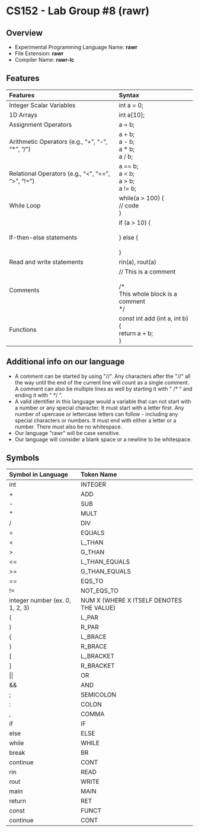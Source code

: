 # CS152 - Lab Group #8 (rawr)

## Overview

- Experimental Programming Language Name: <b>rawr</b>
- File Extension: <b>rawr</b>
- Compiler Name: <b>rawr-lc</b>

## Features

| Features                                          | Syntax                                                                      |
| :------------------------------------------------ | :-------------------------------------------------------------------------- |
| Integer Scalar Variables                          | int a = 0;                                                                  |
| 1D Arrays                                         | int a[10];                                                                  |
| Assignment Operators                              | a = b;                                                                      |
| Arithmetic Operators (e.g., “+”, “-”, “\*”, “/”)  | a + b; <br> a - b; <br> a \* b; <br> a / b;                                 |
| Relational Operators (e.g., “<”, “==”, “>”, “!=”) | a == b; <br> a < b; <br> a > b; <br> a != b;                                |
| While Loop                                        | while(a > 100) { <br/>// code<br/>}                                         |
| If-then-else statements                           | if (a > 10) {<br/><br/>} else {<br/><br/>}                                  |
| Read and write statements                         | rin(a), rout(a)                                                             |
| Comments                                          | // This is a comment <br/><br/>/* <br> This whole block is a comment <br>*/ |
| Functions                                         | const int add (int a, int b) {<br>return a + b;<br>}                        |

## Additional info on our language

- A comment can be started by using "//". Any characters after the "//" all the way until the end of the current line will count as a single comment. A comment can also be multiple lines as well by starting it with " /* " and ending it with " */ ".
- A valid identifier in this language would a variable that can not start with a number or any special character. It must start with a letter first. Any number of upercase or lettercase letters can follow - including any special characters or numbers. It must end with either a letter or a number. There must also be no whitespace.
- Our language "rawr" will be case sensitive.
- Our language will consider a blank space or a newline to be whitespace.

## Symbols

| Symbol in Language              | Token Name                         |
| :------------------------------ | :--------------------------------- |
| int                             | INTEGER                            |
| +                               | ADD                                |
| -                               | SUB                                |
| \*                              | MULT                               |
| /                               | DIV                                |
| =                               | EQUALS                             |
| <                               | L_THAN                             |
| >                               | G_THAN                             |
| <=                              | L_THAN_EQUALS                      |
| >=                              | G_THAN_EQUALS                      |
| ==                              | EQS_TO                             |
| !=                              | NOT_EQS_TO                         |
| integer number (ex. 0, 1, 2, 3) | NUM X (WHERE X ITSELF DENOTES THE VALUE) |
| (                               | L_PAR                              |
| )                               | R_PAR                              |
| {                               | L_BRACE                            |
| }                               | R_BRACE                            |
| [                               | L_BRACKET                          |
| ]                               | R_BRACKET                          |
| \|\|                            | OR                                 |
| &&                              | AND                                |
| ;                               | SEMICOLON                          |
| :                               | COLON                              |
| ,                               | COMMA                              |
| if                              | IF                                 |
| else                            | ELSE                               |
| while                           | WHILE                              |
| break                           | BR                                 |
| continue                        | CONT                               |
| rin                             | READ                               |
| rout                            | WRITE                              |
| main                            | MAIN                               |
| return                          | RET                                |
| const                           | FUNCT                              |
| continue                        | CONT                               |
